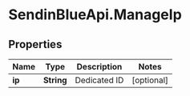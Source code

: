 # SendinBlueApi.ManageIp

## Properties
Name | Type | Description | Notes
------------ | ------------- | ------------- | -------------
**ip** | **String** | Dedicated ID | [optional] 


